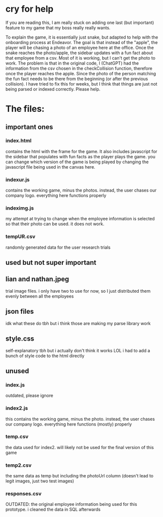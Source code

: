# cry for help
If you are reading this, I am really stuck on adding one last (but important) feature to my game that my boss really really wants.

To explain the game, it is essentially just snake, but adapted to help with the onboarding process at Endeavor. The goal is that instead of the "apple", the player will be chasing a photo of an employee here at the office. Once the snake reaches the photo/apple, the sidebar updates with a fun fact about that employee from a csv. Most of it is working, but I can't get the photo to work. The problem is that in the original code, I (ChatGPT) had the information from the csv chosen in the checkCollision function, therefore once the player reaches the apple. Since the photo of the person matching the fun fact needs to be there from the beginning (or after the previous collision). I have tried to fix this for weeks, but I think that things are just not being parsed or indexed correctly. Please help.

# The files:

## important ones

### index.html
contains the html with the frame for the game. It also includes javascript for the sidebar that populates with fun facts as the player plays the game. you can change which version of the game is being played by changing the javascript file being used in the canvas here.

### indexur.js
contains the working game, minus the photos. instead, the user chases our company logo. everything here functions properly

### indeximg.js
my attempt at trying to change when the employee information is selected so that their photo can be used. it does not work.

### tempUR.csv
randomly generated data for the user research trials

## used but not super important

## lian and nathan.jpeg
trial image files. i only have two to use for now, so I just distributed them evenly between all the employees

## json files
idk what these do tbh but i think those are making my parse library work

## style.css
self-explanatory tbh but i actually don't think it works LOL i had to add a bunch of style code to the html directly

## unused

### index.js
outdated, please ignore

### index2.js
this contains the working game, minus the photo. instead, the user chases our company logo. everything here functions (mostly) properly

### temp.csv
the data used for index2. will likely not be used for the final version of this game

### temp2.csv
the same data as temp but including the photoUrl column (doesn't lead to legit images, just two test images)

### responses.csv
OUTDATED: the original employee information being used for this prototype. i cleaned the data in SQL afterwards